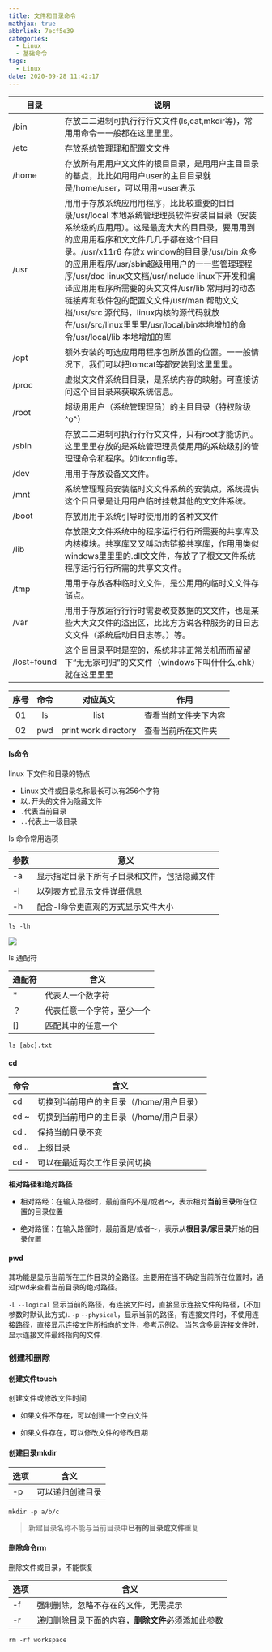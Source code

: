 ```yaml
---
title: 文件和目录命令
mathjax: true
abbrlink: 7ecf5e39
categories:
  - Linux
  - 基础命令
tags:
  - Linux
date: 2020-09-28 11:42:17
---
```


| 目录  | 说明                                                                                                                |
|-------|---------------------------------------------------------------------------------------------------------------------|
| /bin  | 存放⼆二进制可执⾏行行⽂文件(ls,cat,mkdir等)，常⽤用命令⼀一般都在这⾥里里。                                        |
| /etc  | 存放系统管理理和配置⽂文件                                                                                          |
| /home | 存放所有⽤用户⽂文件的根⽬目录，是⽤用户主⽬目录的基点，⽐比如⽤用户user的主⽬目录就是/home/user，可以⽤用~user表示 |
| /usr  | ⽤用于存放系统应⽤用程序，⽐比较重要的⽬目录/usr/local 本地系统管理理员软件安装⽬目录（安装系统级的应⽤用）。这是最庞⼤大的⽬目录，要⽤用到的应⽤用程序和⽂文件⼏几乎都在这个⽬目录。/usr/x11r6 存放x window的⽬目录/usr/bin 众多的应⽤用程序/usr/sbin超级⽤用户的⼀一些管理理程序/usr/doc linux⽂文档/usr/include linux下开发和编译应⽤用程序所需要的头⽂文件/usr/lib 常⽤用的动态链接库和软件包的配置⽂文件/usr/man 帮助⽂文档/usr/src 源代码，linux内核的源代码就放在/usr/src/linux⾥里里/usr/local/bin本地增加的命令/usr/local/lib 本地增加的库|
|/opt|额外安装的可选应⽤用程序包所放置的位置。⼀一般情况下，我们可以把tomcat等都安装到这⾥里里。|
|/proc| 虚拟⽂文件系统⽬目录，是系统内存的映射。可直接访问这个⽬目录来获取系统信息。|
|/root| 超级⽤用户（系统管理理员）的主⽬目录（特权阶级^o^）|
|/sbin|存放⼆二进制可执⾏行行⽂文件，只有root才能访问。这⾥里里存放的是系统管理理员使⽤用的系统级别的管理理命令和程序。如ifconfig等。|
|/dev| ⽤用于存放设备⽂文件。|
|/mnt|系统管理理员安装临时⽂文件系统的安装点，系统提供这个⽬目录是让⽤用户临时挂载其他的⽂文件系统。|
|/boot|存放⽤用于系统引导时使⽤用的各种⽂文件|
|/lib|存放跟⽂文件系统中的程序运⾏行行所需要的共享库及内核模块。共享库⼜又叫动态链接共享库，作⽤用类似windows⾥里里的.dll⽂文件，存放了了根⽂文件系统程序运⾏行行所需的共享⽂文件。|
|/tmp |⽤用于存放各种临时⽂文件，是公⽤用的临时⽂文件存储点。|
|/var|⽤用于存放运⾏行行时需要改变数据的⽂文件，也是某些⼤大⽂文件的溢出区，⽐比⽅方说各种服务的⽇日志⽂文件（系统启动⽇日志等。）等。|
|/lost+found|这个⽬目录平时是空的，系统⾮非正常关机⽽而留留下“⽆无家可归”的⽂文件（windows下叫什什么.chk）就在这⾥里里|

| 序号 | 命令 |       对应英文       | 作用                 |
|:----:|:----:|:--------------------:|----------------------|
|  01  |  ls  |         list         | 查看当前文件夹下内容 |
|  02  | pwd  | print work directory | 查看当前所在文件夹   |


#### ls命令

linux 下文件和目录的特点

+ Linux 文件或目录名称最长可以有256个字符
+ 以`.`开头的文件为隐藏文件
+ `.`代表当前目录
+ `..`代表上一级目录

ls 命令常用选项

| 参数 | 意义                                         |
|------|----------------------------------------------|
| -a   | 显示指定目录下所有子目录和文件，包括隐藏文件 |
| -l   | 以列表方式显示文件详细信息                   |
| -h   | 配合-l命令更直观的方式显示文件大小           |

```
ls -lh
```

![](0001.png)

ls 通配符

| 通配符 | 含义                       |
|--------|----------------------------|
| *      | 代表人一个数字符           |
| ？     | 代表任意一个字符，至少一个 |
| []     | 匹配其中的任意一个         |

```
ls [abc].txt
```

#### cd

| 命令  | 含义                                     |
|-------|------------------------------------------|
| cd    | 切换到当前用户的主目录（/home/用户目录） |
| cd ~  | 切换到当前用户的主目录（/home/用户目录） |
| cd .  | 保持当前目录不变                         |
| cd .. | 上级目录                                 |
| cd -  | 可以在最近两次工作目录间切换             |

**相对路径和绝对路径**

+ 相对路经：在输入路径时，最前面的不是/或者～，表示相对**当前目录**所在位置的目录位置

+ 绝对路径：在输入路径时，最前面是/或者～，表示从**根目录/家目录**开始的目录位置

#### pwd

其功能是显示当前所在工作目录的全路径。主要用在当不确定当前所在位置时，通过pwd来查看当前目录的绝对路径。

`-L` `--logical` 显示当前的路径，有连接文件时，直接显示连接文件的路径，(不加参数时默认此方式).
`-p` `--physical`，显示当前的路径，有连接文件时，不使用连接路径，直接显示连接文件所指向的文件，参考示例2。 当包含多层连接文件时，显示连接文件最终指向的文件.

### 创建和删除

#### 创建文件touch

创建文件或修改文件时间

+ 如果文件不存在，可以创建一个空白文件

+ 如果文件存在，可以修改文件的修改日期

#### 创建目录mkdir

| 选项 | 含义             |
|------|------------------|
| -p   | 可以递归创建目录 |

```
mkdir -p a/b/c
```

> 新建目录名称不能与当前目录中**已有的目录或文件**重复

#### 删除命令rm

删除文件或目录，不能恢复

| 选项 | 含义                                                  |
|------|-------------------------------------------------------|
| -f   | 强制删除，忽略不存在的文件，无需提示                  |
| -r   | 递归删除目录下面的内容，<b>删除文件</b>必须添加此参数 |

```
rm -rf workspace
```